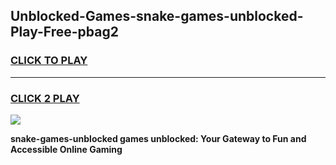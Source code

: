 
## Unblocked-Games-snake-games-unblocked-Play-Free-pbag2
<h3>
<a href="https://premium76.site?title=snake-games-unblocked&ref=23A">CLICK TO PLAY</a></h3>
<hr>

<h3>
<a href="https://premium76.site?title=snake-games-unblocked&ref=23A">CLICK 2 PLAY</a>
  
</h3>

<a href="https://premium76.site?title=snake-games-unblocked&ref=23A"><img src="https://clearcache.store/games.png"></a>


**snake-games-unblocked games unblocked: Your Gateway to Fun and Accessible Online Gaming**
